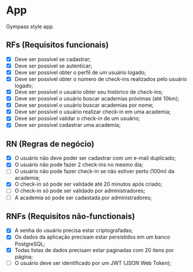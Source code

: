  # App

Gympass style app.

## RFs (Requisitos funcionais)

- [x] Deve ser possível se cadastrar;
- [x] Deve ser possível se autenticar;
- [x] Deve ser possível obter o perfil de um usuário logado;
- [x] Deve ser possível obter o número de check-ins realizados pelo usuário logado;
- [x] Deve ser possível o usuário obter seu histórico de check-ins;
- [x] Deve ser possível o usuário buscar academias próximas (até 10km);
- [x] Deve ser possivel o usuário buscar academias por nome;
- [x] Deve ser possível o usuário realizar check-in em uma academia;
- [x] Deve ser possível validar o check-in de um usuário;
- [x] Deve ser possível cadastrar uma academia;

## RN (Regras de negócio)

- [x] O usuário não deve poder ser cadastrar com um e-mail duplicado;
- [x] O usuário não pode fazer 2 check-ins no mesmo dia;
- [ ] O usuário não pode fazer check-in se não estiver perto (100m) da academia;
- [x] O check-in só pode ser validade até 20 minutos após criado;
- [ ] O check-in só pode ser validado por administradores;
- [ ] A academia só pode ser cadastada por administradores;

## RNFs (Requisitos não-functionais)

- [x] A senha do usuário precisa estar criptografadas;
- [x] Os dados da aplicação precisam estar persistidos em um banco PostgreSQL; 
- [x] Todas listas de dados precisam estar paginadas com 20 itens por página;
- [ ] O usuário deve ser identificado por um JWT (JSON Web Token);
